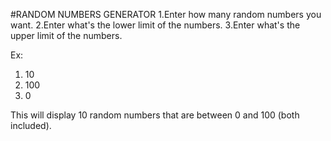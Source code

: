 #RANDOM NUMBERS GENERATOR
1.Enter how many random numbers you want.
2.Enter what's the lower limit of the numbers. 
3.Enter what's the upper limit of the numbers.

Ex:
1. 10
2. 100
3. 0

This will display 10 random numbers that are between 0 and 100 (both included).